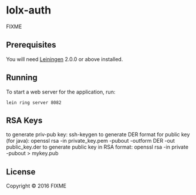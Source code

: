 # lolx-auth

FIXME

## Prerequisites

You will need [Leiningen][] 2.0.0 or above installed.

[leiningen]: https://github.com/technomancy/leiningen

## Running

To start a web server for the application, run:

    lein ring server 8082

## RSA Keys

to generate priv-pub key: ssh-keygen
to generate DER format for public key (for java): openssl rsa -in private_key.pem -pubout -outform DER -out public_key.der
to generate public key in RSA format: openssl rsa -in private -pubout > mykey.pub

## License

Copyright © 2016 FIXME
